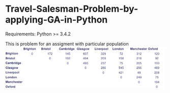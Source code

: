 # Travel-Salesman-Problem-by-applying-GA-in-Python
Requirements: Python >= 3.4.2

This is problem for an assigment with particular population
![alt problem](https://github.com/Panostzan/Travel-Salesman-Problem-by-applying-GA-in-Python/blob/master/attachments/Traveling%20Salesman%20Problem%20Natural%20Computing.png)
